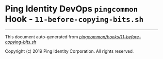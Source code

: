 
# Ping Identity DevOps `pingcommon` Hook - `11-before-copying-bits.sh`

---
This document auto-generated from _[pingcommon/hooks/11-before-copying-bits.sh](https://github.com/pingidentity/pingidentity-docker-builds/blob/master/pingcommon/hooks/11-before-copying-bits.sh)_

Copyright (c)  2019 Ping Identity Corporation. All rights reserved.
